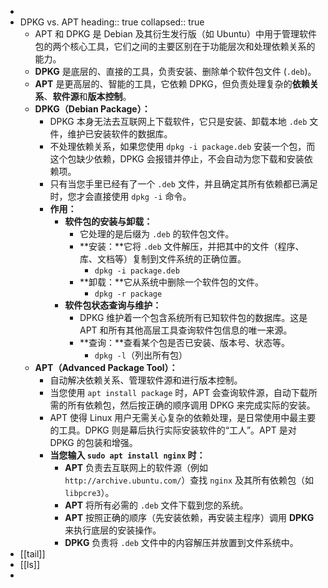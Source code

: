 -
- DPKG vs. APT
  heading:: true
  collapsed:: true
	- APT 和 DPKG 是 Debian 及其衍生发行版（如 Ubuntu）中用于管理软件包的两个核心工具，它们之间的主要区别在于功能层次和处理依赖关系的能力。
	- **DPKG** 是底层的、直接的工具，负责安装、删除单个软件包文件 (`.deb`)。
	- **APT** 是更高层的、智能的工具，它依赖 DPKG，但负责处理复杂的**依赖关系**、**软件源**和**版本控制**。
	- **DPKG（Debian Package）：**
		- DPKG 本身无法去互联网上下载软件，它只是安装、卸载本地 `.deb` 文件，维护已安装软件的数据库。
		- 不处理依赖关系，如果您使用 `dpkg -i package.deb` 安装一个包，而这个包缺少依赖，DPKG 会报错并停止，不会自动为您下载和安装依赖项。
		- 只有当您手里已经有了一个 `.deb` 文件，并且确定其所有依赖都已满足时，您才会直接使用 `dpkg -i` 命令。
		- **作用：**
			- **软件包的安装与卸载：**
				- 它处理的是后缀为 `.deb` 的软件包文件。
				- **安装：**它将 `.deb` 文件解压，并把其中的文件（程序、库、文档等）复制到文件系统的正确位置。
					- `dpkg -i package.deb`
				- **卸载：**它从系统中删除一个软件包的文件。
					- `dpkg -r package`
			- **软件包状态查询与维护：**
				- DPKG 维护着一个包含系统所有已知软件包的数据库。这是 APT 和所有其他高层工具查询软件包信息的唯一来源。
				- **查询：**查看某个包是否已安装、版本号、状态等。
					- `dpkg -l`（列出所有包）
	- **APT（Advanced Package Tool）：**
		- 自动解决依赖关系、管理软件源和进行版本控制。
		- 当您使用 `apt install package` 时，APT 会查询软件源，自动下载所需的所有依赖包，然后按正确的顺序调用 DPKG 来完成实际的安装。
		- APT 使得 Linux 用户无需关心复杂的依赖处理，是日常使用中最主要的工具。DPKG 则是幕后执行实际安装软件的“工人”。APT 是对 DPKG 的包装和增强。
		- **当您输入 `sudo apt install nginx` 时：**
			- **APT** 负责去互联网上的软件源（例如 `http://archive.ubuntu.com/`）查找 `nginx` 及其所有依赖包（如 `libpcre3`）。
			- **APT** 将所有必需的 `.deb` 文件下载到您的系统。
			- **APT** 按照正确的顺序（先安装依赖，再安装主程序）调用 **DPKG** 来执行底层的安装操作。
			- **DPKG** 负责将 `.deb` 文件中的内容解压并放置到文件系统中。
- [[tail]]
- [[ls]]
-